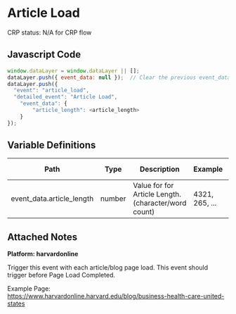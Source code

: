 # Article Load

CRP status: N/A for CRP flow


### 

## Javascript Code
```js
window.dataLayer = window.dataLayer || [];
dataLayer.push({ event_data: null });  // Clear the previous event_data object.
dataLayer.push({
  "event": "article_load",
  "detailed_event": "Article Load",
    "event_data": {
        "article_length": <article_length>
    }
});
```

## Variable Definitions

|Path|Type|Description|Example|Pattern|Min Length|Max Length|Minimum|Maximum|Multiple Of|
| --- | --- | --- | --- | --- | --- | --- | --- | --- | --- |
|event_data.article_length|number|Value for for Article Length. \(character\/word count\)|4321, 265, ...|||||||

## Attached Notes

<p><strong>Platform: harvardonline</strong></p>
<p>Trigger this event with each article/blog page load. This event should trigger before Page Load Completed.</p>
<p>Example Page:<br /><a href="https://www.harvardonline.harvard.edu/blog/business-health-care-united-states" target="_blank" rel="noopener noreferrer">https://www.harvardonline.harvard.edu/blog/business-health-care-united-states</a></p>
